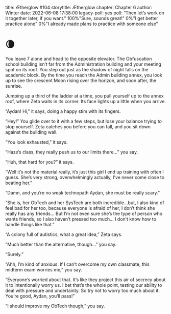 title: Ætherglow #104
storytitle: Ætherglow 
chapter: Chapter 6
author: Winter
date: 2022-06-08 17:38:00
legacy-poll: yes
poll: “Then let’s work on it together later, if you want.”
      100%"Sure, sounds great!"
      0%"I get better practice alone"
      0%"I already made plans to practice with someone else"


🌘
=

You leave 7 alone and head to the opposite elevator. The Obfuscation school building isn’t far from the Administration building and your meeting spot on its roof. You step out just as the shadow of night falls on the academic block. By the time you reach the Admin building annex, you look up to see the crescent Moon rising over the horizon, and soon after, the sunrise.

Jumping up a third of the ladder at a time, you pull yourself up to the annex roof, where Zeta waits in its corner. Its face lights up a little when you arrive.

“Aydan! Hi,” it says, doing a happy stim with its fingers.

“Hey!” You glide over to it with a few steps, but lose your balance trying to stop yourself. Zeta catches you before you can fall, and you sit down against the building wall.

“You look exhausted,” it says.

“Haze’s class, they really push us to our limits there…” you say.

“Huh, that hard for you?” it says.

“Well it’s not the material really, it’s just this girl I end up training with often I guess.  She’s very strong, overwhelmingly actually, I’ve never come close to beating her.”

“Damn, and you’re no weak technopath Aydan, she must be really scary.”

“She is, her ObTech and her SysTech are both incredible…but, I also kind of feel bad for her too, because everyone is afraid of her, I don’t think she really has any friends… But I’m not even sure she’s the type of person who wants friends, so I also haven’t pressed too much… I don’t know how to handle things like that.”

“A colony full of autistics, what a great idea,” Zeta says.

“Much better than the alternative, though…” you say.

“Surely.”

“Ahh, I’m kind of anxious. If I can’t overcome my own classmate, this midterm exam worries me,” you say.

“Everyone’s worried about that. It’s like they project this air of secrecy about it to intentionally worry us. I bet that’s the whole point, testing our ability to deal with pressure and uncertainty. So try not to worry too much about it. You’re good, Aydan, you’ll pass!”

“I should improve my ObTech though,” you say.

